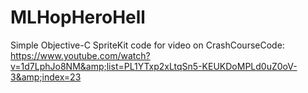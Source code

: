 # MLHopHeroHell
Simple Objective-C SpriteKit code for video on CrashCourseCode: https://www.youtube.com/watch?v=1d7LphJo8NM&amp;list=PL1YTxp2xLtqSn5-KEUKDoMPLd0uZ0oV-3&amp;index=23

